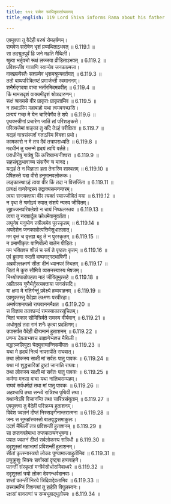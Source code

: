 ```yaml
---
title: ११९ रामेण स्वपितृवार्ताश्रवणम्
title_english: 119 Lord Shiva informs Rama about his father

---
```

<div class="audioEmbed"  caption="श्रीराम-हरिसीताराममूर्ति-घनपाठिभ्यां वचनम्" src="https://archive.org/download/Ramayana-recitation-Sriram-harisItArAmamUrti-Ghanapaati-v2/Kanda_6/Kanda_6_YK-116-Seetha_s_taunting_reply_to_Rama_0.mp3"></div>


एवमुक्ता तु वैदेही परुषं रोमहर्षणम्।  
राघवेण सरोषेण भृशं प्रव्यथिताऽभवत् ॥ 6.119.1 ॥   
सा तदश्रुतपूर्वं हि जने महति मैथिली।  
श्रुत्वा भर्तृवचो रूक्षं लज्जया व्रीडिताऽभवत् ॥ 6.119.2 ॥   
प्रविशन्तीव गात्राणि स्वान्येव जनकात्मजा।  
वाक्छल्यैस्तैः सशल्येव भृशमश्रूण्यवर्तयत् ॥ 6.119.3 ॥   
ततो बाष्पपरिक्लिष्टं प्रमार्जन्ती स्वमाननम्।  
शनैर्गद्गदया वाचा भर्तारमिदमब्रवीत् ॥ 6.119.4 ॥   
किं मामसदृशं वाक्यमीदृशं श्रोत्रदारुणम्।  
रूक्षं श्रावयसे वीर प्राकृतः प्राकृतामिव ॥ 6.119.5 ॥   
न तथाऽस्मि महाबाहो यथा त्वमवगच्छसि।  
प्रत्ययं गच्छ मे येन चारित्रेणैव ते शपे ॥ 6.119.6 ॥   
पृथक्स्त्रीणां प्रचारेण जातिं तां परिशङ्कसे।  
परित्यजेमां शङ्कां तु यदि तेऽहं परीक्षिता ॥ 6.119.7 ॥   
यद्यहं गात्रसंस्पर्शं गताऽस्मि विवशा प्रभो।  
कामकारो न मे तत्र दैवं तत्रापराध्यति ॥ 6.119.8 ॥   
मदधीनं तु यत्तन्मे हृदयं त्वयि वर्तते।  
पराधीनेषु गात्रेषु किं करिष्याम्यनीश्वरा ॥ 6.119.9 ॥   
सहसंवृद्धभावाच्च संसर्गेण च मानद।  
यद्यहं ते न विज्ञाता हता तेनास्मि शाश्वतम् ॥ 6.119.10 ॥   
प्रेषितस्ते यदा वीरो हनुमानवलोककः।  
लङ्कास्थाऽहं त्वया वीर किं तदा न विसर्जिता ॥ 6.119.11 ॥   
प्रत्यक्षं वानरेन्द्रस्य तद्वाक्यसमनन्तरम्।  
त्वया सन्त्यक्तया वीर त्यक्तं स्याज्जीवितं मया ॥ 6.119.12 ॥   
न वृथा ते श्रमोऽयं स्यात् संशये न्यस्य जीवितम्।  
सुहृज्जनपरिक्लेशो न चायं निष्फलस्तव ॥ 6.119.13 ॥   
त्वया तु नरशार्दूल क्रोधमेवानुवर्तता।  
लघुनेव मनुष्येण स्त्रीत्वमेव पुरस्कृतम् ॥ 6.119.14 ॥   
अपदेशेन जनकान्नोत्पत्तिर्वसुधातलात्।  
मम वृत्तं च वृत्तज्ञ बहु ते न पुरस्कृतम् ॥ 6.119.15 ॥   
न प्रमाणीकृतः पाणिर्बाल्ये बालेन पीडितः।  
मम भक्तिश्च शीलं च सर्वं ते पृष्ठतः कृतम् ॥ 6.119.16 ॥   
एवं ब्रुवाणा रुदती बाष्पगद्गदभाषिणी।  
अब्रवील्लक्ष्मणं सीता दीनं ध्यानपरं स्थितम् ॥ 6.119.17 ॥   
चितां मे कुरु सौमित्रे व्यसनस्यास्य भेषजम्।  
मिथ्योपघातोपहता नाहं जीवितुमुत्सहे ॥ 6.119.18 ॥   
अप्रीतस्य गुणैर्भर्तुस्त्यक्ताया जनसंसदि।  
या क्षमा मे गतिर्गन्तुं प्रवेक्ष्ये हव्यवाहनम् ॥ 6.119.19 ॥   
एवमुक्तस्तु वैदेह्या लक्ष्मणः परवीरहा।  
अमर्षवशमापन्नो राघवाननमैक्षत ॥ 6.119.20 ॥   
स विज्ञाय ततश्छन्दं रामस्याकारसूचितम्।  
चितां चकार सौमित्रिर्मते रामस्य वीर्यवान् ॥ 6.119.21 ॥   
अधोमुखं तदा रामं शनैः कृत्वा प्रदक्षिणम्।  
उपासर्पत वैदेही दीप्यमानं हुताशनम् ॥ 6.119.22 ॥   
प्रणम्य देवताभ्यश्च ब्राह्मणेभ्यश्च मैथिली।  
बद्धाञ्जलिपुटा चेदमुवाचाग्निसमीपतः ॥ 6.119.23 ॥   
यथा मे हृदयं नित्यं नापसर्पति राघवात्।  
तथा लोकस्य साक्षी मां सर्वतः पातु पावकः ॥ 6.119.24 ॥   
यथा मां शुद्धचारित्रां दुष्टां जानाति राघवः।  
तथा लोकस्य साक्षी मां सर्वतः पातु पावकः ॥ 6.119.25 ॥   
कर्मणा मनसा वाचा यथा नातिचराम्यहम्।  
राघवं सर्वधर्मज्ञं तथा मां पातु पावकः ॥ 6.119.26 ॥   
अहश्चापि तथा सन्ध्ये रात्रिश्च पृथिवी तथा।  
यथान्येऽपि विजानन्ति तथा चारित्रसंयुताम् ॥ 6.119.27 ॥   
एवमुक्त्वा तु वैदेही परिक्रम्य हुताशनम्।  
विवेश ज्वलनं दीप्तं निस्सङ्गेनान्तरात्मना ॥ 6.119.28 ॥   
जनः स सुमहांस्त्रस्तो बालवृद्धसमाकुलः।  
ददर्श मैथिलीं तत्र प्रविशन्तीं हुताशनम् ॥ 6.119.29 ॥   
सा तप्तनवहेमाभा तप्तकाञ्चनभूषणा।  
पपात ज्वलनं दीप्तं सर्वलोकस्य सन्निधौ ॥ 6.119.30 ॥   
ददृशुस्तां महाभागां प्रविशन्तीं हुताशनम्।  
सीतां कृत्स्नास्त्रयो लोकाः पुण्यामाज्याहुतीमिव ॥ 6.119.31 ॥   
प्रचुक्रुशुः स्त्रियः सर्वास्तां दृष्ट्वा हव्यवाहने।  
पतन्तीं संस्कृतां मन्त्रैर्वसोर्धारामिवाध्वरे ॥ 6.119.32 ॥   
ददृशुस्तां त्रयो लोका देवगन्धर्वदानवाः।  
शप्तां पतन्तीं निरये त्रिदिवाद्देवतामिव ॥ 6.119.33 ॥   
तस्यामग्निं विशन्त्यां तु हाहेति विपुलस्वनः।  
रक्षसां वानराणां च सम्बभूवाद्भुतोपमः ॥ 6.119.34 ॥   
